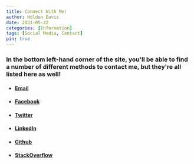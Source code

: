 ```yaml
---
title: Connect With Me!
author: Holden Davis
date: 2021-05-22
categories: [Information]
tags: [Social Media, Contact]
pin: true
---
```


### In the bottom left-hand corner of the site, you'll be able to find a number of different methods to contact me, but they're all listed here as well!


* #### [Email](mailto:holden.davis.23@gmail.com)

* #### [Facebook](https://facebook.com/holden.davis.980)

* #### [Twitter](https://twitter.com/nobody_atall_23)

* #### [LinkedIn](https://www.linkedin.com/in/holden-davis)

* #### [Github](https://github.com/holden-davis)

* #### [StackOverflow](https://stackoverflow.com/users/15985354/holden-davis)

